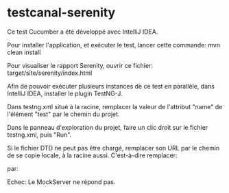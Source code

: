 # testcanal-serenity
Ce test Cucumber a été développé avec IntelliJ IDEA.

Pour installer l'application, et exécuter le test, lancer cette commande:
mvn clean install

Pour visualiser le rapport Serenity, ouvrir ce fichier:
target/site/serenity/index.html

Afin de pouvoir exécuter plusieurs instances de ce test en parallèle, dans IntelliJ IDEA, installer le plugin TestNG-J.

Dans testng.xml situé à la racine, remplacer la valeur de l'attribut "name" de l'élément "test" par le chemin du projet.

Dans le panneau d'exploration du projet, faire un clic droit sur le fichier testng.xml, puis "Run".

Si le fichier DTD ne peut pas être chargé, remplacer son URL par le chemin de se copie locale, à la racine aussi.
C'est-à-dire remplacer:
<!DOCTYPE suite SYSTEM "http://testng.org/testng-1.0.dtd">
par:
<!DOCTYPE suite SYSTEM "file://(Chemin du projet)/testng-1.0.dtd">

Echec:
Le MockServer ne répond pas.
